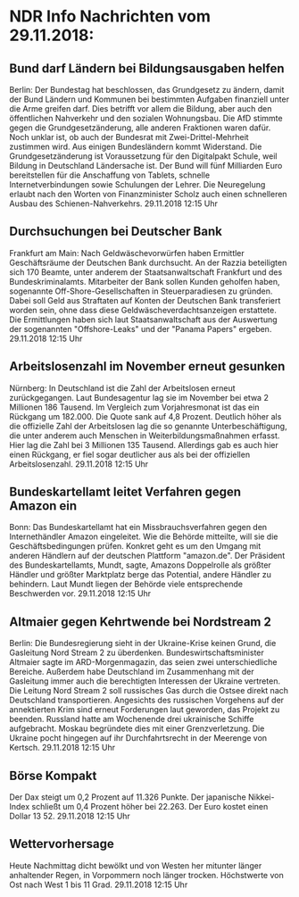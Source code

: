 # NDR Info Nachrichten vom 29.11.2018:


## Bund darf Ländern bei Bildungsausgaben helfen
Berlin: Der Bundestag hat beschlossen, das Grundgesetz zu ändern, damit der Bund Ländern und Kommunen bei bestimmten Aufgaben finanziell unter die Arme greifen darf. Dies betrifft vor allem die Bildung, aber auch den öffentlichen Nahverkehr und den sozialen Wohnungsbau. Die AfD stimmte gegen die Grundgesetzänderung, alle anderen Fraktionen waren dafür. Noch unklar ist, ob auch der Bundesrat mit Zwei-Drittel-Mehrheit zustimmen wird. Aus einigen Bundesländern kommt Widerstand. Die Grundgesetzänderung ist Voraussetzung für den Digitalpakt Schule, weil Bildung in Deutschland Ländersache ist. Der Bund will fünf Milliarden Euro bereitstellen für die Anschaffung von Tablets, schnelle Internetverbindungen sowie Schulungen der Lehrer. Die Neuregelung erlaubt nach den Worten von Finanzminister Scholz auch einen schnelleren Ausbau des Schienen-Nahverkehrs. 29.11.2018 12:15 Uhr 

## Durchsuchungen bei Deutscher Bank
Frankfurt am Main: Nach Geldwäschevorwürfen haben Ermittler Geschäftsräume der Deutschen Bank durchsucht. An der Razzia beteiligten sich 170 Beamte, unter anderem der Staatsanwaltschaft Frankfurt und des Bundeskriminalamts. Mitarbeiter der Bank sollen Kunden geholfen haben, sogenannte Off-Shore-Gesellschaften in Steuerparadiesen zu gründen. Dabei soll Geld aus Straftaten auf Konten der Deutschen Bank transferiert worden sein, ohne dass diese Geldwäscheverdachtsanzeigen erstattete. Die Ermittlungen haben sich laut Staatsanwaltschaft aus der Auswertung der sogenannten "Offshore-Leaks" und der "Panama Papers" ergeben. 29.11.2018 12:15 Uhr 

## Arbeitslosenzahl im November erneut gesunken
Nürnberg: In Deutschland ist die Zahl der Arbeitslosen erneut zurückgegangen. Laut Bundesagentur lag sie im November bei etwa 2 Millionen 186 Tausend. Im Vergleich zum Vorjahresmonat ist das ein Rückgang um 182.000. Die Quote sank auf 4,8 Prozent. Deutlich höher als die offizielle Zahl der Arbeitslosen lag die so genannte Unterbeschäftigung, die unter anderem auch Menschen in Weiterbildungsmaßnahmen erfasst. Hier lag die Zahl bei 3 Millionen 135 Tausend. Allerdings gab es auch hier einen Rückgang, er fiel sogar deutlicher aus als bei der offiziellen Arbeitslosenzahl. 29.11.2018 12:15 Uhr 

## Bundeskartellamt leitet Verfahren gegen Amazon ein
Bonn: Das Bundeskartellamt hat ein Missbrauchsverfahren gegen den Internethändler Amazon eingeleitet. Wie die Behörde mitteilte, will sie die Geschäftsbedingungen prüfen. Konkret geht es um den Umgang mit anderen Händlern auf der deutschen Plattform "amazon.de". Der Präsident des Bundeskartellamts, Mundt, sagte, Amazons Doppelrolle als größter Händler und größter Marktplatz berge das Potential, andere Händler zu behindern. Laut Mundt liegen der Behörde viele entsprechende Beschwerden vor. 29.11.2018 12:15 Uhr 

## Altmaier gegen Kehrtwende bei Nordstream 2
Berlin: Die Bundesregierung sieht in der Ukraine-Krise keinen Grund, die Gasleitung Nord Stream 2 zu überdenken. Bundeswirtschaftsminister Altmaier sagte im ARD-Morgenmagazin, das seien zwei unterschiedliche Bereiche. Außerdem habe Deutschland im Zusammenhang mit der Gasleitung immer auch die berechtigten Interessen der Ukraine vertreten. Die Leitung Nord Stream 2 soll russisches Gas durch die Ostsee direkt nach Deutschland transportieren. Angesichts des russischen Vorgehens auf der annektierten Krim sind erneut Forderungen laut geworden, das Projekt zu beenden. Russland hatte am Wochenende drei ukrainische Schiffe aufgebracht. Moskau begründete dies mit einer Grenzverletzung. Die Ukraine pocht hingegen auf ihr Durchfahrtsrecht in der Meerenge von Kertsch. 29.11.2018 12:15 Uhr 

## Börse Kompakt
Der Dax steigt um 0,2 Prozent auf 11.326 Punkte. Der japanische Nikkei-Index schließt um 0,4 Prozent höher bei 22.263. Der Euro kostet einen Dollar 13 52. 29.11.2018 12:15 Uhr 

## Wettervorhersage
Heute Nachmittag dicht bewölkt und von Westen her mitunter länger anhaltender Regen, in Vorpommern noch länger trocken. Höchstwerte von Ost nach West 1 bis 11 Grad. 29.11.2018 12:15 Uhr 
